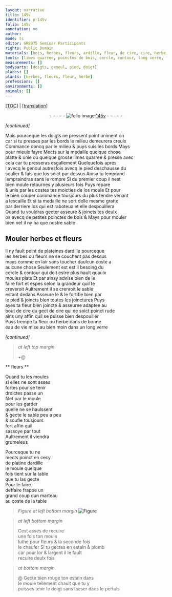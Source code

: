 ```yaml
---
layout: narrative
title: 145v
identifier: p-145v
folio: 145v
annotation: no
author:
mode: tc
editor: GR8975 Seminar Participants
rights: Public Domain
materials: [bois, herbes, fleurs, ardille, fleur, de cire, cire, herbe, eau de vie, luthe, estain, plomb, or, argent]
tools: [limes quarree, poinctes de bois, cercle, contour, long verre, filet, moule, marteau]
measurements: []
bodyparts: [doigts, genoul, pied, doigt]
places: []
plants: [herbes, fleurs, fleur, herbe]
professions: []
environments: []
animals: []
---
```


<p><a href="{{ site.baseurl }}/diplomatic/">[TOC]</a> | <a href="{{ site.baseurl }}/texts/p-145v_tl/" target="_blank">[translation]</a></p><div class="folio" align="center">- - - - - <a href="http://gallica.bnf.fr/ark:/12148/btv1b10500001g/f296.image" target="_blank"><img src="https://cu-mkp.github.io/2017-workshop-edition/assets/photo-icon.png" alt="folio image: " style="display:inline-block; margin-bottom:-3px;"/>145v</a> - - - - - </div>  
 
*[continued]*
  
Mais <span class="del">pourceque</span> les <span class="bp">doigts</span> ne pressent point uniment <span class="del">on</span><br/> car si tu presses par les bords le milieu demeurera creulx<br/> Commance doncq par le milieu & puys suis les bords Mays<br/> pour mieulx fayre Mects sur la medaille quelque chose<br/> platte & unie ou quelque grosse <span class="tl">limes quarree</span> & presse avec<br/> cela car tu presseras esgallement Quelquefois <span class="del">apres</span><br/> <span class="del">l</span> avecq le <span class="bp">genoul</span> autresfois avecq le <span class="bp">pied</span> deschausse du<br/> soulier & fais que los soict par dessus Ainsy tu <span class="del">lemprand</span><br/> lempraindras sans le rompre Si du premier coup il nest<br/> bien moule retournes y plusieurs fois Puys repare<br/> & unis par les costes tes <span class="del"><span class="ill"></span></span> moicties de los moule Et pour<br/> le bien couper commance tousjours du plus tendre vena<span class="exp">n</span>t<br/> a lescaille Et si ta medaille ne sort delle mesme gratte<br/> par derriere los qui est raboteux et elle despouillera<br/> Quand tu vouldras gecter asseure & joincts tes deulx<br/> os avecq de petites <span class="tl">poinctes de <span class="m">bois</span></span> & Mays pour mouler<br/> bien net il ny ha que nostre sable
 
 
  

## Mouler <span class="m"><span class="pa">herbes</span></span> et <span class="m"><span class="pa">fleurs</span></span>

 
Il ny fault point de plateines d<span class="m">ardille</span> pourceque<br/> les <span class="m"><span class="pa">herbes</span></span> ou <span class="m"><span class="pa">fleurs</span></span> ne se couchent pas dessus<br/> mays co<span class="exp">mm</span>e en lair sans toucher daulcun coste a<br/> aulcune chose Seulement est <span class="del">est</span> il besoing du<br/> <span class="tl">cercle</span> & <span class="tl">contour</span> qui doit estre plus hault quaulx<br/> moules plats Et par ainsy advise bien de le<br/> faire fort et espes selon la grandeur quil te<br/> creveroit Aultrement il se crenroit le sable<br/> estant dedans Asseure le & le fortifie bien par<br/> le pied & joincts bien toutes les joinctures Puys<br/> ayes ta <span class="m"><span class="pa">fleur</span></span> bien joincte & asseuree adaptee au<br/> bout <span class="m"><span class="del">de cire</span></span> du gect de <span class="m">cire</span> qui ne soict poinct rude<br/> ains uny affin quil se puisse bien despouiller<br/> Puys trempe ta <span class="m"><span class="pa">fleur</span></span> ou <span class="m"><span class="pa">herbe</span></span> dans de bonne<br/> <span class="m">eau de vie</span> mise <span class="del">au bien moin</span> dans un <span class="tl">long verre</span>
 
*[continued]*
 
 
> *at left top margin*
> 
> 
>    \+@ 

** <span class="m"><span class="pa">fleurs</span></span> **

 
Quand tu les moules<br/> si elles ne sont asses<br/> fortes pour se tenir<br/> droictes passe un<br/> <span class="tl">filet</span> par le <span class="tl">moule</span><br/> pour les garder<br/> quelle ne se haulssent<br/> & gecte le sable peu a peu<br/> & soufle tousjours<br/> fort affin quil<br/> sassoye par tout<br/> Aultrement il viendra<br/> grumeleus
 
 Pourceque tu ne<br/> mects poinct en cecy<br/> de platine d<span class="m">ardille</span><br/> le moule quelque<br/> fois tient sur la table<br/> que tu las gecte<br/> Pour le faire<br/> deffaire frappe un<br/> grand coup dun <span class="tl">marteau</span><br/> au coste de la table
 
 
> *Figure*
> *at left bottom margin*
> <a href="https://drive.google.com/open?id=0B9-oNrvWdlO5b1FOQ1Z5b1J3TWc" target="_blank"><img src="https://cu-mkp.github.io/GR8975-edition/assets/photo-icon.png" alt="Figure" style="display:inline-block; margin-bottom:-3px;"/></a>
 
> *at left bottom margin*
> 
> 
>  Cest asses de recuire<br/> une fois ton <span class="tl">moule</span><br/> <span class="m">luthe</span> pour <span class="m"><span class="pa">fleurs</span></span> & la seconde fois<br/> le chaufer Si tu gectes en <span class="m">estain</span> & <span class="m">plomb</span><br/> car pour l<span class="m">or</span> & l<span class="m">argent</span> il le fault<br/> recuire deulx fois
 
> *at bottom margin*
> 
> 
> @ Gecte bien rouge ton <span class="m">estain</span> dans<br/> le <span class="tl">moule</span> tellem<span class="exp">ent</span> chault que tu y<br/> puisses tenir le <span class="bp">doigt</span> sans laeser dans le pertuis
